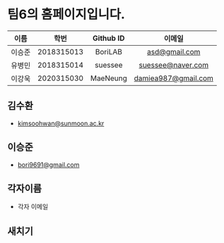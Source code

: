 # 팀6의 홈페이지입니다.

| 이름 | 학번 | Github ID | 이메일 |
|:---:|:----:|:----:|:----:|
|이승준|2018315013|BoriLAB|asd@gmail.com|
|유병민|2018315014|suessee|suessee@naver.com|
|이강욱|2020315030|MaeNeung|damiea987@gmail.com|

## 김수환
- kimsoohwan@sunmoon.ac.kr

## 이승준 
- bori9691@gmail.com

## 각자이름
- 각자 이메일

## 새치기
